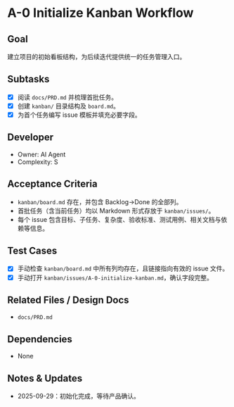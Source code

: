 # A-0 Initialize Kanban Workflow

## Goal
建立项目的初始看板结构，为后续迭代提供统一的任务管理入口。

## Subtasks
- [x] 阅读 `docs/PRD.md` 并梳理首批任务。
- [x] 创建 `kanban/` 目录结构及 `board.md`。
- [x] 为首个任务编写 issue 模板并填充必要字段。

## Developer
- Owner: AI Agent
- Complexity: S

## Acceptance Criteria
- `kanban/board.md` 存在，并包含 Backlog→Done 的全部列。
- 首批任务（含当前任务）均以 Markdown 形式存放于 `kanban/issues/`。
- 每个 issue 包含目标、子任务、复杂度、验收标准、测试用例、相关文档与依赖等信息。

## Test Cases
- [x] 手动检查 `kanban/board.md` 中所有列均存在，且链接指向有效的 issue 文件。
- [x] 手动打开 `kanban/issues/A-0-initialize-kanban.md`，确认字段完整。

## Related Files / Design Docs
- `docs/PRD.md`

## Dependencies
- None

## Notes & Updates
- 2025-09-29：初始化完成，等待产品确认。

